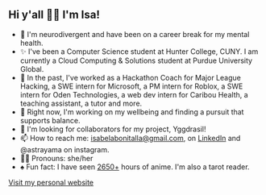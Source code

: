 ## Hi y'all 👋🏽 I'm Isa!

- 🧠 I'm neurodivergent and have been on a career break for my mental health.
- ✨ I've been a Computer Science student at Hunter College, CUNY. I am currently a Cloud Computing & Solutions student at Purdue University Global.
- 📜 In the past, I've worked as a Hackathon Coach for Major League Hacking, a SWE intern for Microsoft, a PM intern for Roblox, a SWE intern for Oden Technologies, a web dev intern for Caribou Health, a teaching assistant, a tutor and more.
- 🌱 Right now, I'm working on my wellbeing and finding a pursuit that supports balance. 
- 👯 I'm looking for collaborators for my project, Yggdrasil!
- 📫 How to reach me: isabelabonitalla@gmail.com, on [LinkedIn](https://www.linkedin.com/in/isabel-abonitalla/) and @astrayama on instagram.
- 🏳️‍🌈 Pronouns: she/her
- ♠️ Fun fact: I have seen [2650+](https://anilist.co/user/isabiiil/) hours of anime. I'm also a tarot reader.

[Visit my personal website](https://isabiiil-adb96.web.app/)

<!--
**isabiiil/isabiiil** is a ✨ _special_ ✨ repository because its `README.md` (this file) appears on your GitHub profile.

Here are some ideas to get you started:

- 🔭 I’m currently working on ...
- 🌱 I’m currently learning ...
- 👯 I’m looking to collaborate on ...
- 🤔 I’m looking for help with ...
- 💬 Ask me about ...
- 📫 How to reach me: ...
- 😄 Pronouns: ...
- ⚡ Fun fact: ...
-->
